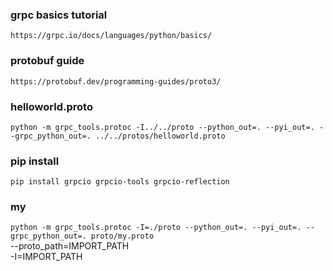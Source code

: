 ### grpc basics tutorial

`https://grpc.io/docs/languages/python/basics/`

### protobuf guide

`https://protobuf.dev/programming-guides/proto3/`

### helloworld.proto

`python -m grpc_tools.protoc -I../../proto --python_out=. --pyi_out=. --grpc_python_out=. ../../protos/helloworld.proto`

### pip install

`pip install grpcio grpcio-tools grpcio-reflection`

### my

`python -m grpc_tools.protoc -I=./proto --python_out=. --pyi_out=. --grpc_python_out=. proto/my.proto`  
--proto_path=IMPORT_PATH  
-I=IMPORT_PATH
